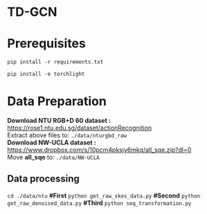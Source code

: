 # TD-GCN

# Prerequisites

```pip install -r requirements.txt```  <br />

```pip install -e torchlight```  <br />

# Data Preparation
**Download NTU RGB+D 60 dataset :** https://rose1.ntu.edu.sg/dataset/actionRecognition <br />
Extract above files to:  ```./data/nturgbd_raw``` <br />
**Download NW-UCLA dataset :** https://www.dropbox.com/s/10pcm4pksjy6mkq/all_sqe.zip?dl=0 <br />
Move  **all_sqe** to:  ```./data/NW-UCLA``` <br />

## Data processing
 ```cd ./data/ntu```
 **#First**
 ```python get_raw_skes_data.py```
 **#Second**
 ```python get_raw_denoised_data.py```
 **#Third**
 ```python seq_transformation.py```
  

